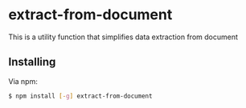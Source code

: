 # extract-from-document

This is a utility function that simplifies data extraction from document 

## Installing

Via npm:

```bash
$ npm install [-g] extract-from-document
```
